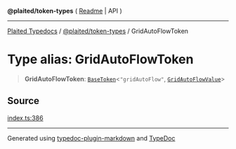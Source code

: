 **@plaited/token-types** ( [Readme](../README.md) \| API )

***

[Plaited Typedocs](../../../modules.md) / [@plaited/token-types](../modules.md) / GridAutoFlowToken

# Type alias: GridAutoFlowToken

> **GridAutoFlowToken**: [`BaseToken`](BaseToken.md)\<`"gridAutoFlow"`, [`GridAutoFlowValue`](GridAutoFlowValue.md)\>

## Source

[index.ts:386](https://github.com/plaited/plaited/blob/b151218/libs/token-types/src/index.ts#L386)

***

Generated using [typedoc-plugin-markdown](https://www.npmjs.com/package/typedoc-plugin-markdown) and [TypeDoc](https://typedoc.org/)
